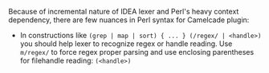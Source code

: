 Because of incremental nature of IDEA lexer and Perl's heavy context dependency, there are few nuances in Perl syntax for Camelcade plugin:
* In constructions like `(grep | map | sort) { ... } (/regex/ | <handle>)` you should help lexer to recognize regex or handle reading. Use `m/regex/` to force regex proper parsing and use enclosing parentheses for filehandle reading: `(<handle>)`